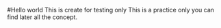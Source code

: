 #Hello world
This is create for testing only
This is a practice only you can find later all the concept.